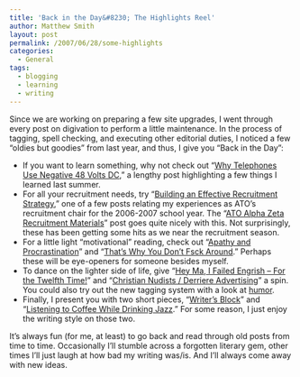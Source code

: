```yaml
---
title: 'Back in the Day&#8230; The Highlights Reel'
author: Matthew Smith
layout: post
permalink: /2007/06/28/some-highlights
categories:
  - General
tags:
  - blogging
  - learning
  - writing
---
```

Since we are working on preparing a few site upgrades, I went through every post on digivation to perform a little maintenance. In the process of tagging, spell checking, and executing other editorial duties, I noticed a few &#8220;oldies but goodies&#8221; from last year, and thus, I give you &#8220;Back in the Day&#8221;:

*   If you want to learn something, why not check out &#8220;[Why Telephones Use Negative 48 Volts DC][1],&#8221; a lengthy post highlighting a few things I learned last summer.
*   For all your recruitment needs, try &#8220;[Building an Effective Recruitment Strategy][2],&#8221; one of a few posts relating my experiences as ATO&#8217;s recruitment chair for the 2006-2007 school year. The &#8220;[ATO Alpha Zeta Recruitment Materials][3]&#8221; post goes quite nicely with this. Not surprisingly, these has been getting some hits as we near the recruitment season.
*   For a little light &#8220;motivational&#8221; reading, check out &#8220;[Apathy and Procrastination][4]&#8221; and &#8220;[That&#8217;s Why You Don&#8217;t Fsck Around][5].&#8221; Perhaps these will be eye-openers for someone besides myself.
*   To dance on the lighter side of life, give &#8220;[Hey Ma, I Failed Engrish &#8211; For the Twelfth Time!][6]&#8221; and &#8220;[Christian Nudists / Derriere Advertising][7]&#8221; a spin. You could also try out the new tagging system with a look at [humor][8].
*   Finally, I present you with two short pieces, &#8220;[Writer&#8217;s Block][9]&#8221; and &#8220;[Listening to Coffee While Drinking Jazz][10].&#8221; For some reason, I just enjoy the writing style on those two.

It&#8217;s always fun (for me, at least) to go back and read through old posts from time to time. Occasionally I&#8217;ll stumble across a forgotten literary gem, other times I&#8217;ll just laugh at how bad my writing was/is. And I&#8217;ll always come away with new ideas.

 [1]: http://digivation.net/2006/08/11/why-telephones-use-negative-forty-eight-volts-dc/
 [2]: http://digivation.net/2006/08/07/building-an-effective-recruitment-strategy/
 [3]: http://digivation.net/2006/11/04/ato-alpha-zeta-2006-recruitment-materials/
 [4]: http://digivation.net/2007/04/24/apathy-and-procrastination/
 [5]: http://digivation.net/2006/03/15/thats-why-you-dont-fuck-around/
 [6]: http://digivation.net/2006/05/23/hey-ma-i-failed-engrish-for-the-twelfth-time/
 [7]: http://digivation.net/2006/04/20/christian-nudists-derriere-advertising/
 [8]: http://digivation.net/index.php?tag=humor
 [9]: http://digivation.net/2006/06/15/writers-block/
 [10]: http://digivation.net/2006/07/06/listening-to-coffee-while-drinking-jazz/